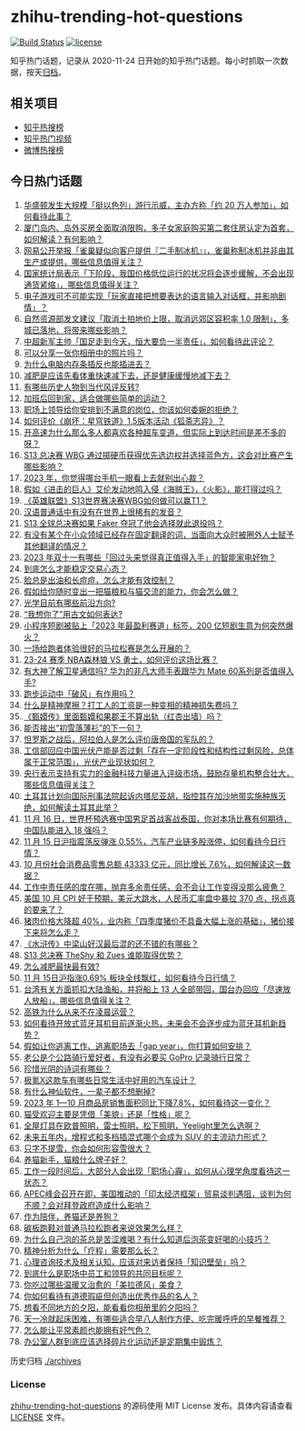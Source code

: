 # zhihu-trending-hot-questions

[![Build Status](https://github.com/justjavac/zhihu-trending-hot-questions/workflows/ci/badge.svg?branch=master)](https://github.com/justjavac/zhihu-trending-hot-questions/actions)
[![license](https://img.shields.io/github/license/justjavac/zhihu-trending-hot-questions)](https://github.com/justjavac/zhihu-trending-hot-questions/blob/master/LICENSE)

知乎热门话题，记录从 2020-11-24
日开始的知乎热门话题。每小时抓取一次数据，按天[归档](./archives)。

## 相关项目

- [知乎热搜榜](https://github.com/justjavac/zhihu-trending-top-search)
- [知乎热门视频](https://github.com/justjavac/zhihu-trending-hot-video)
- [微博热搜榜](https://github.com/justjavac/weibo-trending-hot-search)

## 今日热门话题

<!-- BEGIN -->
<!-- 最后更新时间 Thu Nov 16 2023 08:51:14 GMT+0800 (China Standard Time) -->

1. [华盛顿发生大规模「挺以色列」游行示威，主办方称「约 20 万人参加」，如何看待此事？](https://www.zhihu.com/question/630270421)
1. [厦门岛内、岛外买房全面取消限购，多子女家庭购买第二套住房认定为首套，如何解读？有何影响？](https://www.zhihu.com/question/630317984)
1. [网易公开举报「雀巢疑似向客户提供『二手制冰机』」，雀巢称制冰机并非由其生产或提供，哪些信息值得关注？](https://www.zhihu.com/question/630142776)
1. [国家统计局表示「下阶段，我国价格低位运行的状况将会逐步缓解，不会出现通货紧缩」，哪些信息值得关注？](https://www.zhihu.com/question/630265236)
1. [电子游戏可不可能实现「玩家直接把想要表达的语言输入对话框，并影响剧情」？](https://www.zhihu.com/question/628394041)
1. [自然资源部发文建议「取消土拍地价上限，取消远郊区容积率 1.0 限制」，多城已落地，将带来哪些影响？](https://www.zhihu.com/question/626502271)
1. [中超新军主帅「国足走到今天，恒大要负一半责任」，如何看待此评论？](https://www.zhihu.com/question/630162623)
1. [可以分享一张你相册中的照片吗？](https://www.zhihu.com/question/617746009)
1. [为什么电脑内存条插反也能插进去？](https://www.zhihu.com/question/629407173)
1. [减肥是应该先看体重快速减下去，还是健康缓慢地减下去？](https://www.zhihu.com/question/629553777)
1. [有哪些历史人物到当代风评反转?](https://www.zhihu.com/question/607294755)
1. [加班后回到家，适合做哪些简单的运动？](https://www.zhihu.com/question/630059675)
1. [职场上领导给你安排到不满意的岗位，你该如何委婉的拒绝？](https://www.zhihu.com/question/629807563)
1. [如何评价《崩坏：星穹铁道》1.5版本活动《狐斋志异》？](https://www.zhihu.com/question/630281668)
1. [开高速为什么那么多人都喜欢各种超车变道，但实际上到达时间是差不多的呀？](https://www.zhihu.com/question/629080147)
1. [S13 总决赛 WBG 通过掷硬币获得优先选边权并选择蓝色方，这会对比赛产生哪些影响？](https://www.zhihu.com/question/630295129)
1. [2023 年，你觉得哪台手机一眼看上去就别出心裁？](https://www.zhihu.com/question/630148024)
1. [假如《进击的巨人》艾伦发动地鸣入侵《海贼王》，《火影》，能打得过吗？](https://www.zhihu.com/question/629403950)
1. [《英雄联盟》S13世界赛决赛WBG如何做可以赢T1？](https://www.zhihu.com/question/630017335)
1. [汉语普通话中有没有在世界上很稀有的发音？](https://www.zhihu.com/question/429446748)
1. [S13 全球总决赛如果 Faker 夺冠了他会选择就此退役吗？](https://www.zhihu.com/question/629950698)
1. [有没有某个在小众领域已经存在固定翻译的词，当面向大众时被圈外人士赋予其他翻译的情况？](https://www.zhihu.com/question/629783329)
1. [2023 年双十一有哪些「回过头来觉得真正值得入手」的智能家电好物？](https://www.zhihu.com/question/625922028)
1. [到底怎么才能稳定交易心态？](https://www.zhihu.com/question/617811362)
1. [脸总是出油和长痘痘，怎么才能有效控制？](https://www.zhihu.com/question/628218206)
1. [假如给你随时变出一把猫粮和与猫交流的能力，你会怎么做？](https://www.zhihu.com/question/626548962)
1. [光学目前有哪些前沿方向?](https://www.zhihu.com/question/602082184)
1. [“我想你了”用古文如何表达?](https://www.zhihu.com/question/630136875)
1. [小程序短剧被贴上「2023 年最盈利赛道」标签，200 亿短剧生意为何突然爆火？](https://www.zhihu.com/question/630121953)
1. [一场给跑者体验很好的马拉松赛是怎么开展的？](https://www.zhihu.com/question/629063101)
1. [23-24 赛季 NBA森林狼 VS 勇士，如何评价这场比赛？](https://www.zhihu.com/question/630264182)
1. [有大神了解卫星通信吗? 华为的非凡大师手表跟华为 Mate 60系列是否值得入手?](https://www.zhihu.com/question/630288639)
1. [跑步运动中「破风」有作用吗？](https://www.zhihu.com/question/354272585)
1. [什么是精神摩擦？打工人的工资是一种变相的精神损失费吗？](https://www.zhihu.com/question/630175273)
1. [《甄嬛传》里面甄嬛和果郡王不算出轨（红杏出墙）吗？](https://www.zhihu.com/question/629596433)
1. [能否接出“初雪落薄衫”的下一句？](https://www.zhihu.com/question/629825879)
1. [怛罗斯之战后，阿拉伯人是怎么评价唐帝国的军队的？](https://www.zhihu.com/question/23314779)
1. [工信部回应中国光伏产能是否过剩「存在一定阶段性和结构性过剩风险，总体属于正常范围」，光伏产业现状如何？](https://www.zhihu.com/question/630284209)
1. [央行表示支持有实力的金融科技力量进入评级市场，鼓励存量机构整合壮大，哪些信息值得关注？](https://www.zhihu.com/question/630193459)
1. [土耳其计划向国际刑事法院起诉内塔尼亚胡，指控其在加沙地带实施种族灭绝，如何解读土耳其此举？](https://www.zhihu.com/question/630285581)
1. [11 月 16 日，世界杯预选赛中国男足首战客战泰国，你对本场比赛有何期待，中国队能进入 18 强吗？](https://www.zhihu.com/question/630291236)
1. [11 月 15 日沪指震荡反弹涨 0.55%，汽车产业链多股涨停，如何看待今日行情？](https://www.zhihu.com/question/630258311)
1. [10 月份社会消费品零售总额 43333 亿元，同比增长 7.6%，如何解读这一数据？](https://www.zhihu.com/question/630261110)
1. [工作中责任感的度在哪，抛弃多余责任感，会不会让工作变得没那么疲惫？](https://www.zhihu.com/question/630020747)
1. [美国 10 月 CPI 好于预期，美元大跳水，人民币汇率盘中暴拉 370 点，拐点真的要来了？](https://www.zhihu.com/question/630256615)
1. [猪肉价格大降超 40%，业内称「四季度猪价不具备大幅上涨的基础」，猪价接下来将怎么走？](https://www.zhihu.com/question/630149931)
1. [《水浒传》中梁山好汉最后混的还不错的有哪些？](https://www.zhihu.com/question/629960904)
1. [S13 总决赛 TheShy 和 Zues 谁能取得优势？](https://www.zhihu.com/question/629945681)
1. [怎么减肥最快最有效?](https://www.zhihu.com/question/630043795)
1. [11 月 15日沪指涨0.69% 板块全线飘红，如何看待今日行情？](https://www.zhihu.com/question/630258530)
1. [台湾有关方面抓扣大陆渔船，并将船上 13 人全部带回，国台办回应「尽速放人放船」，哪些信息值得关注？](https://www.zhihu.com/question/630267595)
1. [高铁为什么从来不在凌晨运营？](https://www.zhihu.com/question/629621988)
1. [如何看待开放式蓝牙耳机目前逐渐火热，未来会不会逐步成为蓝牙耳机新趋势？](https://www.zhihu.com/question/614885970)
1. [假如让你逃离工作、逃离职场去「gap year」，你打算如何安排？](https://www.zhihu.com/question/630020779)
1. [老公是个公路骑行爱好者，有没有必要买 GoPro 记录骑行日常？](https://www.zhihu.com/question/629432760)
1. [珍惜光阴的诗词有哪些？](https://www.zhihu.com/question/630193683)
1. [极氪X这款车有哪些日常生活中好用的汽车设计？](https://www.zhihu.com/question/630281057)
1. [有什么神仙软件，一辈子都不想删掉?](https://www.zhihu.com/question/531406321)
1. [2023 年 1—10 月商品房销售面积同比下降7.8%，如何看待这一变化？](https://www.zhihu.com/question/630263622)
1. [猫受欢迎主要是凭借「美貌」还是「性格」呢？](https://www.zhihu.com/question/625148399)
1. [全屋灯具在欧普照明，雷士照明，松下照明，Yeelight里怎么选啊？](https://www.zhihu.com/question/420533489)
1. [未来五年内，增程式和多档插混式哪个会成为 SUV 的主流动力形式？](https://www.zhihu.com/question/630280344)
1. [只字不提雪，你会如何形容雪很大？](https://www.zhihu.com/question/630125197)
1. [养猫新手，猫粮什么牌子好？](https://www.zhihu.com/question/629563606)
1. [工作一段时间后，大部分人会出现「职场心霾」，如何从心理学角度看待这一状态？](https://www.zhihu.com/question/630020658)
1. [APEC峰会召开在即，美国推动的「印太经济框架」贸易谈判遇阻，谈判为何不顺？会对拜登政府造成什么影响？](https://www.zhihu.com/question/630155166)
1. [作为陪伴，养猫还是养狗？](https://www.zhihu.com/question/628167918)
1. [碳板跑鞋对普通马拉松跑者来说效果怎么样？](https://www.zhihu.com/question/629323889)
1. [为什么自己泡的茶总是苦涩难喝？有什么知道后泡茶变好喝的小技巧？](https://www.zhihu.com/question/629711480)
1. [精神分析为什么「疗程」需要那么长？](https://www.zhihu.com/question/628933613)
1. [心理咨询技术及相关认知，应该对来访者保持「知识壁垒」吗？](https://www.zhihu.com/question/629804470)
1. [到底什么是职场中员工和领导的共同目标呢？](https://www.zhihu.com/question/629941877)
1. [你吃过哪些温暖又治愈的「美拉德风」美食？](https://www.zhihu.com/question/629258071)
1. [你如何看待有道德瑕疵但创造出优秀作品的名人？](https://www.zhihu.com/question/629455221)
1. [想看不同地方的夕阳，能看看你相册里的夕阳吗？](https://www.zhihu.com/question/630028819)
1. [天一冷就起床困难，有哪些适合早八人制作方便、吃完暖呼呼的早餐推荐？](https://www.zhihu.com/question/629258154)
1. [怎么能让平常素颜也能拥有好气色？](https://www.zhihu.com/question/630033094)
1. [办公室人群到底应该选择碎片化运动还是定期集中锻炼？](https://www.zhihu.com/question/630021017)

<!-- END -->

历史归档 [./archives](./archives)

### License

[zhihu-trending-hot-questions](https://github.com/justjavac/zhihu-trending-hot-questions)
的源码使用 MIT License 发布。具体内容请查看 [LICENSE](./LICENSE) 文件。
